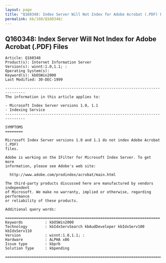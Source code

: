 ```yaml
---
layout: page
title: "Q160348: Index Server Will Not Index for Adobe Acrobat (.PDF) Files"
permalink: kb/160/Q160348/
---
```


## Q160348: Index Server Will Not Index for Adobe Acrobat (.PDF) Files

	Article: Q160348
	Product(s): Internet Information Server
	Version(s): winnt:1.0,1.1; :
	Operating System(s): 
	Keyword(s): kbOSWin2000
	Last Modified: 30-DEC-1999
	
	-------------------------------------------------------------------------------
	The information in this article applies to:
	
	- Microsoft Index Server versions 1.0, 1.1 
	- Indexing Service 
	-------------------------------------------------------------------------------
	
	SYMPTOMS
	========
	
	Microsoft Index Server versions 1.0 and 1.1 do not index Adobe Acrobat (.PDF)
	files.
	
	Adobe is working on the IFilter for Microsoft Index Server. To get more
	information, please see Adobe's web site:
	
	  http://www.adobe.com/prodindex/acrobat/main.html
	
	The third-party products discussed here are manufactured by vendors independent
	of Microsoft. We make no warranty, implied or otherwise, regarding performance
	or reliability of these products.
	
	Additional query words:
	
	======================================================================
	Keywords          : kbOSWin2000 
	Technology        : kbIdxServSearch kbAudDeveloper kbIdxServ100 kbIdxServ110
	Version           : winnt:1.0,1.1; :
	Hardware          : ALPHA x86
	Issue type        : kbprb
	Solution Type     : kbpending
	
	=============================================================================
	
